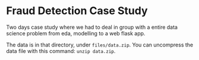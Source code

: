 # Fraud Detection Case Study

 Two days  case study where we had to deal in group with a entire data science problem from eda, modelling to a web flask app.

The data is in that directory, under `files/data.zip`. You can uncompress the data file with this command: `unzip data.zip`.



